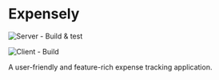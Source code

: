 # Expensely

![Server - Build & test](https://github.com/thelanmi/expensely/workflows/Server%20-%20Build%20&%20test/badge.svg)

![Client - Build](https://github.com/thelanmi/expensely/workflows/Client%20-%20Build/badge.svg)

A user-friendly and feature-rich expense tracking application.
